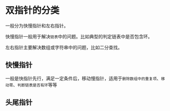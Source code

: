 # 双指针的分类
一般分为快慢指针和左右指针。

快慢指针一般用于解决``链表``中的问题。比如典型的判定链表中是否包含环。

左右指针主要解决数组或字符串中的问题，比如二分查找。
## 快慢指针
一般是快指针先行，满足一定条件后，移动慢指针，适用于``删除数组中的重复项``、``移动零``、``判断链表是否有环``等等
## 头尾指针
